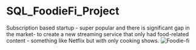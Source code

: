 # SQL_FoodieFi_Project
Subscription based startup - super popular and there is significant gap in the market- to create a new streaming service that only had food-related content - something like Netflix but with only cooking shows.
![Foodie-fi](https://github.com/sadiq-mansoor/SQL_FoodieFi_Project/assets/121429190/d0cf50dd-0e8d-47ef-9847-4736275c2be3)
